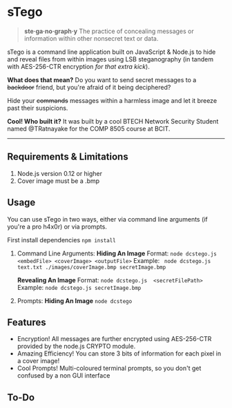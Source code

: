 sTego
=====

> **ste·ga·no·graph·y**
> The practice of concealing messages or information within other nonsecret text or data.

</note>

sTego is a command line application built on JavaScript & Node.js to hide and reveal files from within images using LSB steganography (in tandem with AES-256-CTR encryption <i>for that extra kick</i>).

**What does that mean?**
Do you want to send secret messages to a ~~backdoor~~ friend, but you're afraid of it being deciphered?

Hide your ~~commands~~ messages within a harmless image and let it breeze past their suspicions. 

**Cool! Who built it?**
It was built by a cool BTECH Network Security Student named @TRatnayake for the COMP 8505 course at BCIT. 



----------
Requirements & Limitations
----------------------------
1.	Node.js version 0.12 or higher
2.	Cover image must be a .bmp

Usage
-------
You can use sTego in two ways, either via command line arguments (if you're a pro h4x0r) or via prompts.

First install dependencies `npm install`

1. Command Line Arguments:
**Hiding An Image**
Format: `node dcstego.js <embedFile> <coverImage> <outputFile>`
Example: ` node dcstego.js text.txt ./images/coverImage.bmp secretImage.bmp`


	**Revealing An Image**
Format: `node dcstego.js  <secretFilePath>`
Example: `node dcstego.js secretImage.bmp`


2. Prompts:
**Hiding An Image**
`node dcstego`


Features
-------------
 - Encryption! All messages are further encrypted using AES-256-CTR provided by the node.js CRYPTO module.
 - Amazing Efficiency! You can store 3 bits of information for each pixel in a cover image!
 - Cool Prompts! Multi-coloured terminal prompts, so you don't get confused by a non GUI interface


To-Do
------
